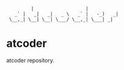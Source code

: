              |                   |            
       _` |   _|   _|   _ \   _` |   -_)   _| 
     \__,_| \__| \__| \___/ \__,_| \___| _|   
                                              

# atcoder
atcoder repository.
